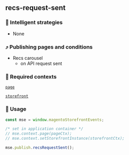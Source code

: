 ## recs-request-sent

### 🤖 Intelligent strategies

-   None

### ⤴️ Publishing pages and conditions

-   Recs carousel
    -   on API request sent

### 🛄 Required contexts

[`page`](./example-contexts/mock-page-context.md)

[`storefront`](./example-contexts/mock-storefront-context.md)

### 🔧 Usage

```javascript
const mse = window.magentoStorefrontEvents;

/* set in application container */
// mse.context.page(pageCtx);
// mse.context.setStorefrontInstance(storefrontCtx);

mse.publish.recsRequestSent();
```
